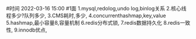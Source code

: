 #时间
2022-03-16 15:00
#1面
1.mysql,redolog,undo log,binlog关系
2.核心线程多少?队列多少,
3.CMS耗时,多少,
4.concurrenthashmap,key,value
5.hashmap,最小容量8,容量机制
6.redis分布式锁,
7.redis数据持久化
8.redis一致性,
9.innodb优点,
